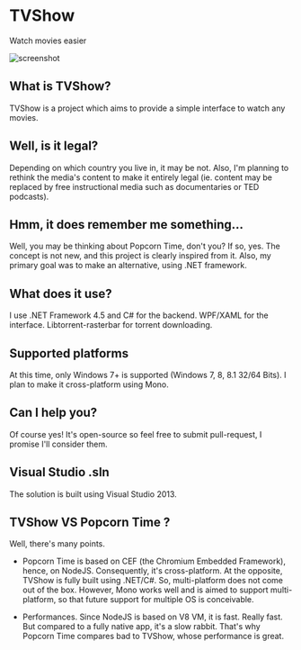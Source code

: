 # TVShow
Watch movies easier

![screenshot](https://cloud.githubusercontent.com/assets/8962802/7101211/1a3746ae-e04d-11e4-8ed7-b2d0bd5bc221.jpg)

## What is TVShow?
TVShow is a project which aims to provide a simple interface to watch any movies.

## Well, is it legal?
Depending on which country you live in, it may be not. Also, I'm planning to rethink the media's content to make it entirely legal (ie. content may be replaced by free instructional media such as documentaries or TED podcasts).

## Hmm, it does remember me something...
Well, you may be thinking about Popcorn Time, don't you? If so, yes. The concept is not new, and this project is clearly inspired from it. Also, my primary goal was to make an alternative, using .NET framework.

## What does it use?
I use .NET Framework 4.5 and C# for the backend. WPF/XAML for the interface. Libtorrent-rasterbar for torrent downloading.

## Supported platforms
At this time, only Windows 7+ is supported (Windows 7, 8, 8.1 32/64 Bits). I plan to make it cross-platform using Mono.

## Can I help you?
Of course yes! It's open-source so feel free to submit pull-request, I promise I'll consider them.

## Visual Studio .sln
The solution is built using Visual Studio 2013.

## TVShow VS Popcorn Time ?
Well, there's many points.

* Popcorn Time is based on CEF (the Chromium Embedded Framework), hence, on NodeJS. Consequently, it's cross-platform. At the opposite, TVShow is fully built using .NET/C#. So, multi-platform does not come out of the box. However, Mono works well and is aimed to support multi-platform, so that future support for multiple OS is conceivable.

* Performances. Since NodeJS is based on V8 VM, it is fast. Really fast. But compared to a fully native app, it's a slow rabbit. That's why Popcorn Time compares bad to TVShow, whose performance is great.

